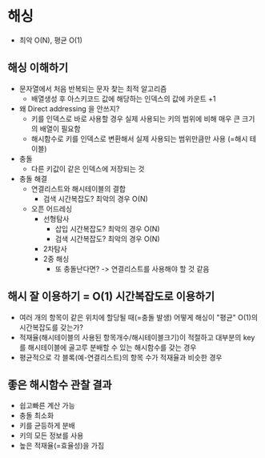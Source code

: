 # 해싱
- 최악 O(N), 평균 O(1)

## 해싱 이해하기
- 문자열에서 처음 반복되는 문자 찾는 최적 알고리즘
    - 배열생성 후 아스키코드 값에 해당하는 인덱스의 값에 카운트 +1 
- 왜 Direct addressing 을 안쓰지?
    - 키를 인덱스로 바로 사용할 경우 실제 사용되는 키의 범위에 비해 매우 큰 크기의 배열이 필요함
    - 해시함수로 키를 인덱스로 변환해서 실제 사용되는 범위만큼만 사용 (=해시 테이블)
- 충돌 
    - 다른 키값이 같은 인덱스에 저장되는 것
- 충돌 해결
    - 연결리스트와 해시테이블의 결합
        - 검색 시간복잡도? 최악의 경우 O(N)
    - 오픈 어드레싱
        - 선형탐사
            - 삽입 시간복잡도? 최악의 경우 O(N)
            - 검색 시간복잡도? 최악의 경우 O(N)
        - 2차탐사
        - 2중 해싱
            - 또 충돌난다면? -> 연결리스트를 사용해야 할 것 같음

## 해시 잘 이용하기 = O(1) 시간복잡도로 이용하기
- 여러 개의 항목이 같은 위치에 할당될 때(=충돌 발생) 어떻게 해싱이 "평균" O(1)의 시간복잡도를 갖는가?
- 적재율(해시테이블의 사용된 항목개수/해시테이블크기)이 적절하고 대부분의 key를 해시테이블에 골고루 분배할 수 있는 해시함수를 갖는 경우
- 평균적으로 각 블록(예-연결리스트)의 항목 수가 적재율과 비슷한 경우

## 좋은 해시함수 관찰 결과
- 쉽고빠른 계산 가능
- 충돌 최소화
- 키를 균등하게 분배
- 키의 모든 정보를 사용
- 높은 적재율(=효율성)을 가짐
